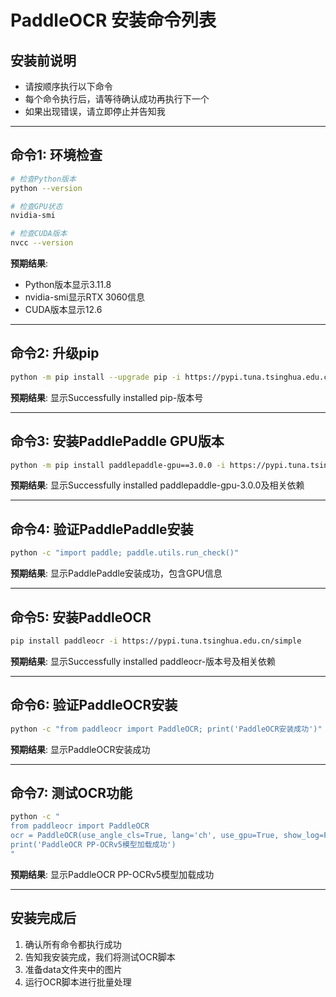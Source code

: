 # PaddleOCR 安装命令列表

## 安装前说明
- 请按顺序执行以下命令
- 每个命令执行后，请等待确认成功再执行下一个
- 如果出现错误，请立即停止并告知我

---

## 命令1: 环境检查
```bash
# 检查Python版本
python --version

# 检查GPU状态
nvidia-smi

# 检查CUDA版本
nvcc --version
```

**预期结果**:
- Python版本显示3.11.8
- nvidia-smi显示RTX 3060信息
- CUDA版本显示12.6

---

## 命令2: 升级pip
```bash
python -m pip install --upgrade pip -i https://pypi.tuna.tsinghua.edu.cn/simple
```

**预期结果**: 显示Successfully installed pip-版本号

---

## 命令3: 安装PaddlePaddle GPU版本
```bash
python -m pip install paddlepaddle-gpu==3.0.0 -i https://pypi.tuna.tsinghua.edu.cn/simple
```

**预期结果**: 显示Successfully installed paddlepaddle-gpu-3.0.0及相关依赖

---

## 命令4: 验证PaddlePaddle安装
```bash
python -c "import paddle; paddle.utils.run_check()"
```

**预期结果**: 显示PaddlePaddle安装成功，包含GPU信息

---

## 命令5: 安装PaddleOCR
```bash
pip install paddleocr -i https://pypi.tuna.tsinghua.edu.cn/simple
```

**预期结果**: 显示Successfully installed paddleocr-版本号及相关依赖

---

## 命令6: 验证PaddleOCR安装
```bash
python -c "from paddleocr import PaddleOCR; print('PaddleOCR安装成功')"
```

**预期结果**: 显示PaddleOCR安装成功

---

## 命令7: 测试OCR功能
```bash
python -c "
from paddleocr import PaddleOCR
ocr = PaddleOCR(use_angle_cls=True, lang='ch', use_gpu=True, show_log=False)
print('PaddleOCR PP-OCRv5模型加载成功')
"
```

**预期结果**: 显示PaddleOCR PP-OCRv5模型加载成功

---

## 安装完成后

1. 确认所有命令都执行成功
2. 告知我安装完成，我们将测试OCR脚本
3. 准备data文件夹中的图片
4. 运行OCR脚本进行批量处理